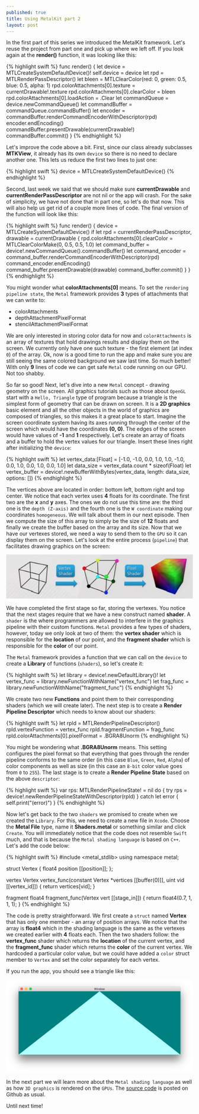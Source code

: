 ```yaml
---
published: true
title: Using MetalKit part 2
layout: post
---
```

In the first part of this series we introduced the MetalKit framework. Let's reuse the project from part one and pick up where we left off. If you look again at the __render()__ function, it was looking like this:

{% highlight swift %} 
func render() {
    let device = MTLCreateSystemDefaultDevice()!
    self.device = device
    let rpd = MTLRenderPassDescriptor()
    let bleen = MTLClearColor(red: 0, green: 0.5, blue: 0.5, alpha: 1)
    rpd.colorAttachments[0].texture = currentDrawable!.texture
    rpd.colorAttachments[0].clearColor = bleen
    rpd.colorAttachments[0].loadAction = .Clear
    let commandQueue = device.newCommandQueue()
    let commandBuffer = commandQueue.commandBuffer()
    let encoder = commandBuffer.renderCommandEncoderWithDescriptor(rpd)
    encoder.endEncoding()
    commandBuffer.presentDrawable(currentDrawable!)
    commandBuffer.commit()
}
{% endhighlight %}

Let's improve the code above a bit. First, since our class already subclasses __MTKView__, it already has its own `device` so there is no need to declare another one. This lets us reduce the first two lines to just one:

{% highlight swift %} 
device = MTLCreateSystemDefaultDevice()
{% endhighlight %}

Second, last week we said that we should make sure __currentDrawable__ and __currentRenderPassDescriptor__ are not nil or the app will crash. For the sake of simplicity, we have not done that in part one, so let's do that now. This will also help us get rid of a couple more lines of code. The final version of the function will look like this:

{% highlight swift %} 
func render() {
    device = MTLCreateSystemDefaultDevice()
    if let rpd = currentRenderPassDescriptor, drawable = currentDrawable {
        rpd.colorAttachments[0].clearColor = MTLClearColorMake(0, 0.5, 0.5, 1.0)
        let command_buffer = device!.newCommandQueue().commandBuffer()
        let command_encoder = command_buffer.renderCommandEncoderWithDescriptor(rpd)
        command_encoder.endEncoding()
        command_buffer.presentDrawable(drawable)
        command_buffer.commit()
    }
}
{% endhighlight %}

You might wonder what __colorAttachments[0]__ means. To set the `rendering pipeline state`, the `Metal` framework provides __3__ types of attachments that we can write to:

- colorAttachments	
- depthAttachmentPixelFormat
- stencilAttachmentPixelFormat

We are only interested in storing color data for now and `colorAttachments` is an array of textures that hold drawings results and display them on the screen. We currently only have one such texture - the first element (at index `0`) of the array. Ok, now is a good time to run the app and make sure you are still seeing the same colored background we saw last time. So much better! With only __9__ lines of code we can get safe `Metal` code running on our GPU. Not too shabby.

So far so good! Next, let's dive into a new `Metal` concept - drawing geometry on the screen. All graphics tutorials such as those about `OpenGL` start with a `Hello, Triangle` type of program because a triangle is the simplest form of geometry that can be drawn on screen. It is a __2D graphics__ basic element and all the other objects in the world of graphics are composed of triangles, so this makes it a great place to start. Imagine the screen coordinate system having its axes running through the center of the screen which would have the coordinates __(0, 0)__. The edges of the screen would have values of __-1__ and __1__ respectively. Let's create an array of floats and a buffer to hold the vertex values for our triangle. Insert these lines right after initializing the `device`:

{% highlight swift %} 
let vertex_data:[Float] = [-1.0, -1.0, 0.0, 1.0,
                            1.0, -1.0, 0.0, 1.0,
                            0.0,  1.0, 0.0, 1.0]
let data_size = vertex_data.count * sizeof(Float)
let vertex_buffer = device!.newBufferWithBytes(vertex_data, length: data_size, options: [])
{% endhighlight %}

The vertices above are located in order: bottom left, bottom right and top center. We notice that each vertex uses __4__ floats for its coordinate. The first two are the __x__ and __y__ axes. The ones we do not use this time are: the third one is the `depth (Z-axis)` and the fourth one is the `W coordinate` making our coordinates `homogeneous`. We will talk about them in our next episode. Then we compute the size of this array to simply be the size of __12__ floats and finally we create the buffer based on the array and its size. Now that we have our vertexes stored, we need a way to send them to the `GPU` so it can display them on the screen. Let's look at the entire process (`pipeline`) that facilitates drawing graphics on the screen:

![alt text](https://github.com/Swiftor/Metal/raw/master/images/chapter03_1.png "1")

We have completed the first stage so far, storing the vertexes. You notice that the next stages require that we have a new construct named __shader__. A `shader` is the where programmers are allowed to interfere in the graphics pipeline with their custom functions. `Metal` provides a few types of shaders, however, today we only look at two of them: the __vertex shader__ which is responsible for the __location__ of our point, and the __fragment shader__ which is responsible for the __color__ of our point.

The `Metal` framework provides a function that we can call on the `device` to create a __Library__ of functions (`shaders`), so let's create it:

{% highlight swift %} 
let library = device!.newDefaultLibrary()!
let vertex_func = library.newFunctionWithName("vertex_func")
let frag_func = library.newFunctionWithName("fragment_func")
{% endhighlight %}

We create two new __Functions__ and point them to their corresponding shaders (which we will create later). The next step is to create a __Render Pipeline Descriptor__ which needs to know about our shaders:

{% highlight swift %} 
let rpld = MTLRenderPipelineDescriptor()
rpld.vertexFunction = vertex_func
rpld.fragmentFunction = frag_func
rpld.colorAttachments[0].pixelFormat = .BGRA8Unorm
{% endhighlight %}

You might be wondering what __.BGRA8Unorm__ means. This setting configures the pixel format so that everything that goes through the render pipeline conforms to the same order (in this case `Blue`, `Green`, `Red`, `Alpha`) of color components as well as size (in this case an `8-bit` color value goes from `0` to `255`). The last stage is to create a __Render Pipeline State__ based on the above `descriptor`:

{% highlight swift %} 
var rps: MTLRenderPipelineState! = nil
do {
    try rps = device!.newRenderPipelineStateWithDescriptor(rpld)
} catch let error {
    self.print("\(error)")
}
{% endhighlight %}

Now let's get back to the two `shaders` we promised to create when we created the `Library`. For this, we need to create a new file in `Xcode`. Choose the __Metal File__ type, name it __Shaders.metal__ or something similar and click `Create`. You will immediately notice that the code does not resemble `Swift` much, and that is because the `Metal shading language` is based on `C++`. Let's add the code below:

{% highlight swift %} 
#include <metal_stdlib>
using namespace metal;

struct Vertex {
    float4 position [[position]];
};

vertex Vertex vertex_func(constant Vertex *vertices [[buffer(0)]], uint vid [[vertex_id]]) {
    return vertices[vid];
}

fragment float4 fragment_func(Vertex vert [[stage_in]]) {
    return float4(0.7, 1, 1, 1);
}
{% endhighlight %}

The code is pretty straightforward. We first create a `struct` named __Vertex__ that has only one member - an array of position arrays. We notice that the array is __float4__ which in the shading language is the same as the vertexes we created earlier with __4__ floats each. Then the two shaders follow: the __vertex_func__ shader which returns the __location__ of the current vertex, and the __fragment_func__ shader which returns the __color__ of the current vertex. We hardcoded a particular color value, but we could have added a `color` struct member to `Vertex` and set the color separately for each vertex.
    
If you run the app, you should see a triangle like this:

![alt text](https://github.com/Swiftor/Metal/raw/master/images/chapter03_2.png "2")

In the next part we will learn more about the `Metal shading language` as well as how `3D graphics` is rendered on the `GPUs`. The [source code](https://github.com/Swiftor/Metal/tree/master/ch03) is posted on Github as usual.

Until next time!